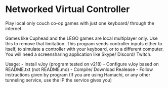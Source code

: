 # Networked Virtual Controller

Play local only couch co-op games with just one keyboard/ through the internet.

Games like Cuphead and the LEGO games are local multiplayer only.
Use this to remove that limitation.
This program sends controller inputs either to itself, to simulate a controller with your keyboard, or to a different computer.
You will need a screensharing application like Skype/ Discord/ Twitch.

Usage:
	- Install vJoy (program tested on v218)
	- Configure vJoy based on README.txt (not README.md)
	- Compile/ Download Realease
	- Follow instructions given by program (If you are using Hamachi, or any other tunneling service, use the IP the service gives you)